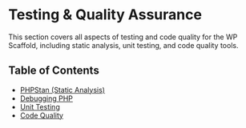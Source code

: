 # Testing & Quality Assurance

This section covers all aspects of testing and code quality for the WP Scaffold, including static analysis, unit testing, and code quality tools.

## Table of Contents
- [PHPStan (Static Analysis)](./phpstan.md)
- [Debugging PHP](./debugging-php.md)
- [Unit Testing](./unit-testing.md)
- [Code Quality](./code-quality.md)
